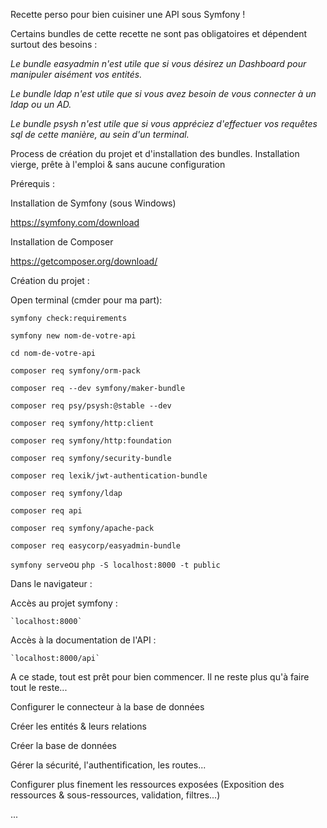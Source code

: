 Recette perso pour bien cuisiner une API sous Symfony !

Certains bundles de cette recette ne sont pas obligatoires et dépendent surtout des besoins :

<i>Le bundle easyadmin n'est utile que si vous désirez un Dashboard pour manipuler aisément vos entités.

Le bundle ldap n'est utile que si vous avez besoin de vous connecter à un ldap ou un AD.

Le bundle psysh n'est utile que si vous appréciez d'effectuer vos requêtes sql de cette manière, au sein d'un terminal. </i>

Process de création du projet et d'installation des bundles.
  Installation vierge, prête à l'emploi & sans aucune configuration

Prérequis :

Installation de Symfony (sous Windows)

  https://symfony.com/download

Installation de Composer

  https://getcomposer.org/download/

Création du projet :

Open terminal (cmder pour ma part):

`symfony check:requirements`

`symfony new nom-de-votre-api`

`cd nom-de-votre-api`

`composer req symfony/orm-pack`

`composer req --dev symfony/maker-bundle`

`composer req psy/psysh:@stable --dev`

`composer req symfony/http:client`

`composer req symfony/http:foundation`

`composer req symfony/security-bundle`

`composer req lexik/jwt-authentication-bundle`

`composer req symfony/ldap`

`composer req api`

`composer req symfony/apache-pack`

`composer req easycorp/easyadmin-bundle`

`symfony serve`ou `php -S localhost:8000 -t public`

Dans le navigateur :

  Accès au projet symfony :
  
    `localhost:8000`

  Accès à la documentation de l'API :
  
    `localhost:8000/api`
    
A ce stade, tout est prêt pour bien commencer. Il ne reste plus qu'à faire tout le reste...

  Configurer le connecteur à la base de données
  
  Créer les entités & leurs relations
  
  Créer la base de données
  
  Gérer la sécurité, l'authentification, les routes... 
  
  Configurer plus finement les ressources exposées (Exposition des ressources & sous-ressources, validation, filtres...)
  
  ...
